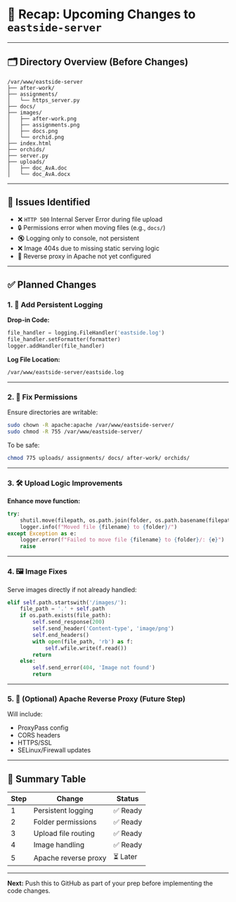 
# 🔁 Recap: Upcoming Changes to `eastside-server`

---

## 🗂️ Directory Overview (Before Changes)

```
/var/www/eastside-server
├── after-work/
├── assignments/
│   └── https_server.py
├── docs/
├── images/
│   ├── after-work.png
│   ├── assignments.png
│   ├── docs.png
│   └── orchid.png
├── index.html
├── orchids/
├── server.py
├── uploads/
│   ├── doc_AvA.doc
│   └── doc_AvA.docx
```

---

## 🐛 Issues Identified

- ❌ `HTTP 500` Internal Server Error during file upload
- 🔒 Permissions error when moving files (e.g., `docs/`)
- 🔇 Logging only to console, not persistent
- ❌ Image 404s due to missing static serving logic
- 🔐 Reverse proxy in Apache not yet configured

---

## ✅ Planned Changes

### 1. 📄 Add Persistent Logging

**Drop-in Code:**
```python
file_handler = logging.FileHandler('eastside.log')
file_handler.setFormatter(formatter)
logger.addHandler(file_handler)
```

**Log File Location:**
```bash
/var/www/eastside-server/eastside.log
```

---

### 2. 🔐 Fix Permissions

Ensure directories are writable:

```bash
sudo chown -R apache:apache /var/www/eastside-server/
sudo chmod -R 755 /var/www/eastside-server/
```

To be safe:
```bash
chmod 775 uploads/ assignments/ docs/ after-work/ orchids/
```

---

### 3. 🛠️ Upload Logic Improvements

**Enhance move function:**
```python
try:
    shutil.move(filepath, os.path.join(folder, os.path.basename(filepath)))
    logger.info(f"Moved file {filename} to {folder}/")
except Exception as e:
    logger.error(f"Failed to move file {filename} to {folder}/: {e}")
    raise
```

---

### 4. 🖼️ Image Fixes

Serve images directly if not already handled:

```python
elif self.path.startswith('/images/'):
    file_path = '.' + self.path
    if os.path.exists(file_path):
        self.send_response(200)
        self.send_header('Content-type', 'image/png')
        self.end_headers()
        with open(file_path, 'rb') as f:
            self.wfile.write(f.read())
        return
    else:
        self.send_error(404, 'Image not found')
        return
```

---

### 5. 🧱 (Optional) Apache Reverse Proxy (Future Step)

Will include:
- ProxyPass config
- CORS headers
- HTTPS/SSL
- SELinux/Firewall updates

---

## 📝 Summary Table

| Step | Change | Status |
|------|--------|--------|
| 1 | Persistent logging | ✅ Ready |
| 2 | Folder permissions | ✅ Ready |
| 3 | Upload file routing | ✅ Ready |
| 4 | Image handling | ✅ Ready |
| 5 | Apache reverse proxy | ⏳ Later |

---

**Next:** Push this to GitHub as part of your prep before implementing the code changes.
